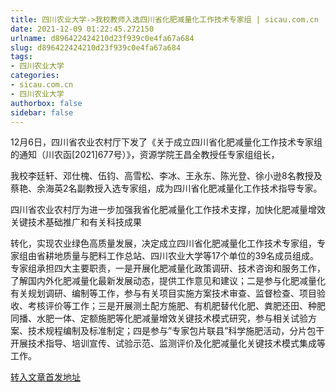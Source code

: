 ```yaml
---
title: 四川农业大学->我校教师入选四川省化肥减量化工作技术专家组 | sicau.com.cn
date: 2021-12-09 01:22:45.272150
urlname: d896422424210d23f939c0e4fa67a684
slug: d896422424210d23f939c0e4fa67a684
tags: 
- 四川农业大学
categories:
- sicau.com.cn
- 四川农业大学
authorbox: false
sidebar: false
---
```

12月6日，四川省农业农村厅下发了《关于成立四川省化肥减量化工作技术专家组的通知（川农函[2021]677号）》，资源学院王昌全教授任专家组组长，

我校李廷轩、邓仕槐、伍钧、高雪松、李冰、王永东、陈光登、徐小逊8名教授及蔡艳、余海英2名副教授入选专家组，成为四川省化肥减量化工作技术指导专家。

四川省农业农村厅为进一步加强我省化肥减量化工作技术支撑，加快化肥减量增效关键技术基础推广和有关科技成果
<!--more-->
转化，实现农业绿色高质量发展，决定成立四川省化肥减量化工作技术专家组，专家组由省耕地质量与肥料工作总站、四川农业大学等17个单位的39名成员组成。专家组承担四大主要职责，一是开展化肥减量化政策调研、技术咨询和服务工作，了解国内外化肥减量化最新发展动态，提供工作意见和建议；二是参与化肥减量化有关规划调研、编制等工作，参与有关项目实施方案技术审查、监督检查、项目验收、考核评价等工作；三是开展测土配方施肥、有机肥替代化肥、粪肥还田、种肥同播、水肥一体、定额施肥等化肥减量增效关键技术模式研究，参与相关试验方案、技术规程编制及标准制定；四是参与”专家包片联县”科学施肥活动，分片包干开展技术指导、培训宣传、试验示范、监测评价及化肥减量化关键技术模式集成等工作。



[转入文章首发地址](https://news.sicau.edu.cn/info/1078/65925.htm)